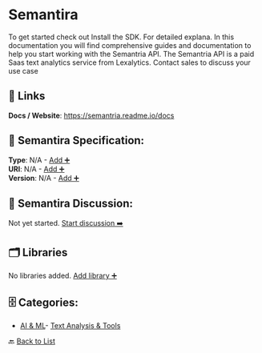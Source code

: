 # Semantira

To get started check out Install the SDK. For detailed explana. In this documentation you will find comprehensive guides and documentation to help you start working with the Semantria API. The Semantria API is a paid Saas text analytics service from Lexalytics. Contact sales to discuss your use case

##  🔗 Links
**Docs / Website**: https://semantria.readme.io/docs

## 🧬 Semantira Specification:
**Type**: N/A - [Add ➕](https://github.com/apis-list/apis-list/edit/main/apis.yaml#L17273)  
**URI**: N/A - [Add ➕](https://github.com/apis-list/apis-list/edit/main/apis.yaml#L17273)  
**Version**: N/A - [Add ➕](https://github.com/apis-list/apis-list/edit/main/apis.yaml#L17273)

## 💬 Semantira Discussion:
Not yet started. [Start discussion ➡️](https://github.com/apis-list/apis-list/discussions/new)

## 🗂️ Libraries

No libraries added. [Add library ➕](https://github.com/apis-list/apis-list/edit/main/apis.yaml#L17273)    


## 🗄️ Categories:
- [AI & ML](https://github.com/apis-list/apis-list#ai--ml-)- [Text Analysis & Tools](https://github.com/apis-list/apis-list#text-analysis--tools-)

🔙  [Back to List](https://github.com/apis-list/apis-list)
